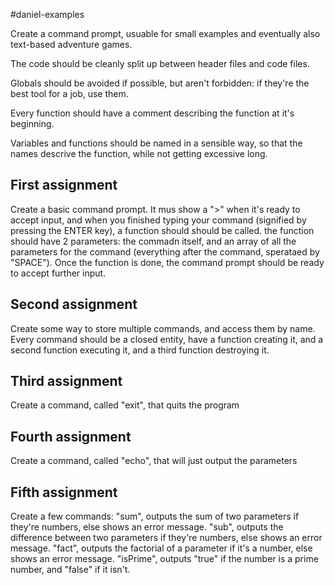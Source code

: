 #daniel-examples

Create a command prompt, usuable for small examples and eventually also text-based adventure games.

The code should be cleanly split up between header files and code files.

Globals should be avoided if possible, but aren't forbidden: if they're the best tool for a job, use them.

Every function should have a comment describing the function at it's beginning.

Variables and functions should be named in a sensible way, so that the names descrive the function, while not getting excessive long.

## First assignment

Create a basic command prompt. It mus show a ">" when it's ready to accept input, and when you finished typing your command (signified by pressing the ENTER key), a function should should be called. the function should have 2 parameters: the commadn itself, and an array of all the parameters for the command (everything after the command, sperataed by "SPACE"). Once the function is done, the command prompt should be ready to accept further input.

## Second assignment

Create some way to store multiple commands, and access them by name. Every command should be a closed entity, have a function creating it, and a second function executing it, and a third function destroying it.

## Third assignment

Create a command, called "exit", that quits the program

## Fourth assignment

Create a command, called "echo", that will just output the parameters

## Fifth assignment

Create a few commands:
	"sum", outputs the sum of two parameters if they're numbers, else shows an error message.
	"sub", outputs the difference between two parameters if they're numbers, else shows an error message.
	"fact", outputs the factorial of a parameter if it's a number, else shows an error message.
	"isPrime", outputs "true" if the number is a prime number, and "false" if it isn't.